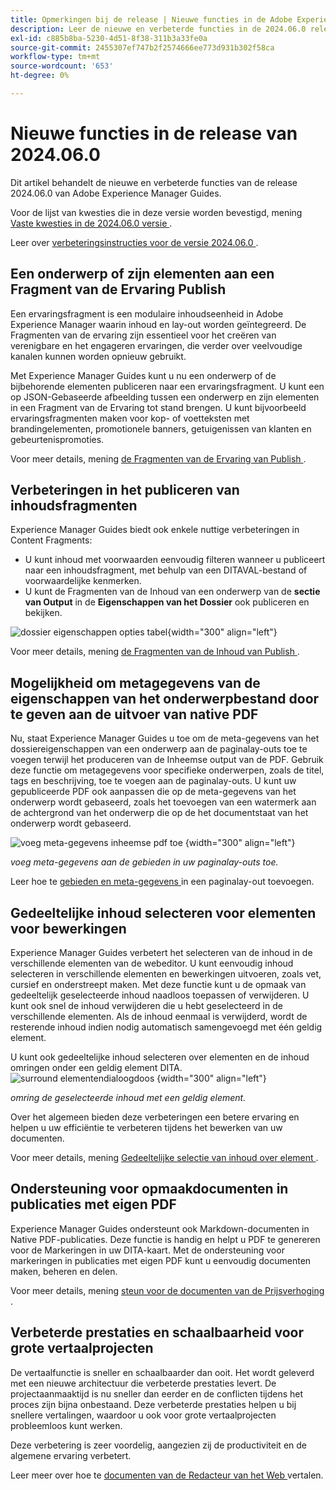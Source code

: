 ```yaml
---
title: Opmerkingen bij de release | Nieuwe functies in de Adobe Experience Manager Guides, release 2024.06.0
description: Leer de nieuwe en verbeterde functies in de 2024.06.0 release van Adobe Experience Manager Guides as a Cloud Service.
exl-id: c885b8ba-5230-4d51-8f38-311b3a33fe0a
source-git-commit: 2455307ef747b2f2574666ee773d931b302f58ca
workflow-type: tm+mt
source-wordcount: '653'
ht-degree: 0%

---
```


# Nieuwe functies in de release van 2024.06.0

Dit artikel behandelt de nieuwe en verbeterde functies van de release 2024.06.0 van Adobe Experience Manager Guides.

Voor de lijst van kwesties die in deze versie worden bevestigd, mening [ Vaste kwesties in de 2024.06.0 versie ](fixed-issues-2024-06-0.md).

Leer over [ verbeteringsinstructies voor de versie 2024.06.0 ](upgrade-instructions-2024-06-0.md).


## Een onderwerp of zijn elementen aan een Fragment van de Ervaring Publish

Een ervaringsfragment is een modulaire inhoudseenheid in Adobe Experience Manager waarin inhoud en lay-out worden geïntegreerd. De Fragmenten van de ervaring zijn essentieel voor het creëren van verenigbare en het engageren ervaringen, die verder over veelvoudige kanalen kunnen worden opnieuw gebruikt.


Met Experience Manager Guides kunt u nu een onderwerp of de bijbehorende elementen publiceren naar een ervaringsfragment. U kunt een op JSON-Gebaseerde afbeelding tussen een onderwerp en zijn elementen in een Fragment van de Ervaring tot stand brengen. U kunt bijvoorbeeld ervaringsfragmenten maken voor kop- of voetteksten met brandingelementen, promotionele banners, getuigenissen van klanten en gebeurtenispromoties.




Voor meer details, mening [ de Fragmenten van de Ervaring van Publish ](../user-guide/publish-experience-fragment.md).


## Verbeteringen in het publiceren van inhoudsfragmenten

Experience Manager Guides biedt ook enkele nuttige verbeteringen in Content Fragments:

- U kunt inhoud met voorwaarden eenvoudig filteren wanneer u publiceert naar een inhoudsfragment, met behulp van een DITAVAL-bestand of voorwaardelijke kenmerken.
- U kunt de Fragmenten van de Inhoud van een onderwerp van de **sectie van Output** in de **Eigenschappen van het Dossier** ook publiceren en bekijken.

![ dossier eigenschappen opties tabel ](./assets/file-properties-outputs-tab.png){width="300" align="left"}

Voor meer details, mening [ de Fragmenten van de Inhoud van Publish ](../user-guide/publish-content-fragment.md).


## Mogelijkheid om metagegevens van de eigenschappen van het onderwerpbestand door te geven aan de uitvoer van native PDF

Nu, staat Experience Manager Guides u toe om de meta-gegevens van het dossiereigenschappen van een onderwerp aan de paginalay-outs toe te voegen terwijl het produceren van de Inheemse output van de PDF. Gebruik deze functie om metagegevens voor specifieke onderwerpen, zoals de titel, tags en beschrijving, toe te voegen aan de paginalay-outs. U kunt uw gepubliceerde PDF ook aanpassen die op de meta-gegevens van het onderwerp wordt gebaseerd, zoals het toevoegen van een watermerk aan de achtergrond van het onderwerp die op de het documentstaat van het onderwerp wordt gebaseerd.

![ voeg meta-gegevens inheemse pdf ](./assets/add-metadata-native-pdf.png) toe {width="300" align="left"}

*voeg meta-gegevens aan de gebieden in uw paginalay-outs toe.*

Leer hoe te [ gebieden en meta-gegevens ](../native-pdf/design-page-layout.md#add-fields-metadata) in een paginalay-out toevoegen.

## Gedeeltelijke inhoud selecteren voor elementen voor bewerkingen

Experience Manager Guides verbetert het selecteren van de inhoud in de verschillende elementen van de webeditor. U kunt eenvoudig inhoud selecteren in verschillende elementen en bewerkingen uitvoeren, zoals vet, cursief en onderstreept maken. Met deze functie kunt u de opmaak van gedeeltelijk geselecteerde inhoud naadloos toepassen of verwijderen. U kunt ook snel de inhoud verwijderen die u hebt geselecteerd in de verschillende elementen. Als de inhoud eenmaal is verwijderd, wordt de resterende inhoud indien nodig automatisch samengevoegd met één geldig element.

U kunt ook gedeeltelijke inhoud selecteren over elementen en de inhoud omringen onder een geldig element DITA.
![ surround elementendialoogdoos ](./assets/surround-element.png) {width="300" align="left"}

*omring de geselecteerde inhoud met een geldig element.*

Over het algemeen bieden deze verbeteringen een betere ervaring en helpen u uw efficiëntie te verbeteren tijdens het bewerken van uw documenten.

Voor meer details, mening [ Gedeeltelijke selectie van inhoud over element ](../user-guide/web-editor-edit-topics.md#partial-selection-of-content-across-elements).

## Ondersteuning voor opmaakdocumenten in publicaties met eigen PDF

Experience Manager Guides ondersteunt ook Markdown-documenten in Native PDF-publicaties. Deze functie is handig en helpt u PDF te genereren voor de Markeringen in uw DITA-kaart. Met de ondersteuning voor markeringen in publicaties met eigen PDF kunt u eenvoudig documenten maken, beheren en delen.

Voor meer details, mening [ steun voor de documenten van de Prijsverhoging ](../web-editor/native-pdf-web-editor.md#support-for-markdown-documents).


## Verbeterde prestaties en schaalbaarheid voor grote vertaalprojecten

De vertaalfunctie is sneller en schaalbaarder dan ooit. Het wordt geleverd met een nieuwe architectuur die verbeterde prestaties levert. De projectaanmaaktijd is nu sneller dan eerder en de conflicten tijdens het proces zijn bijna onbestaand. Deze verbeterde prestaties helpen u bij snellere vertalingen, waardoor u ook voor grote vertaalprojecten probleemloos kunt werken.

Deze verbetering is zeer voordelig, aangezien zij de productiviteit en de algemene ervaring verbetert.

Leer meer over hoe te [ documenten van de Redacteur van het Web ](../user-guide/translate-documents-web-editor.md) vertalen.
